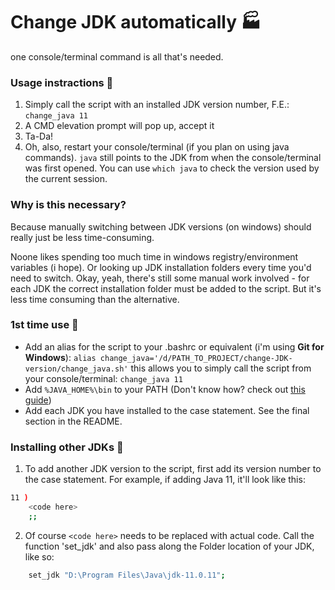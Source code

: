 # Change JDK automatically :factory:
one console/terminal command is all that's needed.

### Usage instractions :microscope: 
1. Simply call the script with an installed JDK version number, F.E.: `change_java 11`
2. A CMD elevation prompt will pop up, accept it
3. Ta-Da!
4. Oh, also, restart your console/terminal (if you plan on using java commands). `java` still points to the JDK from when the console/terminal was first opened. You can use `which java` to check the version used by the current session.

### Why is this necessary?
Because manually switching between JDK versions (on windows) should really just be less time-consuming.

Noone likes spending too much time in windows registry/environment variables (i hope). Or looking up JDK installation folders every time you'd need to switch. Okay, yeah, there's still some manual work involved - for each JDK the correct installation folder must be added to the script. But it's less time consuming than the alternative.

### 1st time use :blue_book:
- Add an alias for the script to your .bashrc or equivalent (i'm using **Git for Windows**):
`alias change_java='/d/PATH_TO_PROJECT/change-JDK-version/change_java.sh'`
this allows you to simply call the script from your console/terminal:
`change_java 11`
- Add `%JAVA_HOME%\bin` to your PATH (Don't know how? check out [this guide](https://www.webucator.com/how-to/how-set-path-from-java_home.cfm))
- Add each JDK you have installed to the case statement. See the final section in the README.

### Installing other JDKs :hammer: 
1. To add another JDK version to the script, first add its version number to the case statement. For example, if adding Java 11, it'll look like this:
```bash
11 )
	<code here>
	;;
```
2. Of course `<code here>` needs to be replaced with actual code. Call the function 'set_jdk' and also pass along the Folder location of your JDK, like so:
```bash
	set_jdk "D:\Program Files\Java\jdk-11.0.11";
```
